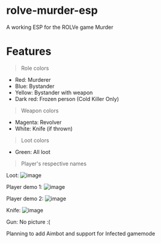 # rolve-murder-esp
A working ESP for the ROLVe game Murder

# Features
> Role colors
  - Red: Murderer
  - Blue: Bystander
  - Yellow: Bystander with weapon
  - Dark red: Frozen person (Cold Killer Only)
> Weapon colors
  - Magenta: Revolver
  - White: Knife (if thrown)
> Loot colors
  - Green: All loot
> Player's respective names

Loot:
![image](https://user-images.githubusercontent.com/109884864/180629798-db2add83-65c7-44f4-b0c6-cd709ffc130f.png)

Player demo 1:
![image](https://user-images.githubusercontent.com/109884864/180629807-c43c6b41-8b88-4222-9396-d394df3dcb1d.png)

Player demo 2:
![image](https://user-images.githubusercontent.com/109884864/180629811-493aa9d6-3cef-4302-8550-7a2436944c2c.png)

Knife:
![image](https://user-images.githubusercontent.com/109884864/180629920-9451d04f-4b7f-409e-81b7-d8fd9e4b88aa.png)

Gun:
No picture :(


Planning to add Aimbot and support for Infected gamemode
